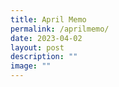 ```yaml
---
title: April Memo
permalink: /aprilmemo/
date: 2023-04-02
layout: post
description: ""
image: ""
---
```

